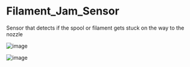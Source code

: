 # Filament_Jam_Sensor
Sensor that detects if the spool or filament gets stuck on the way to the nozzle


![image](https://user-images.githubusercontent.com/25805271/220241007-7e1226f1-b368-4036-a4e1-4672e50c8a73.png)

![image](https://user-images.githubusercontent.com/25805271/220285876-72097847-59d3-49c1-a6aa-ab8cb44d84ab.png)
